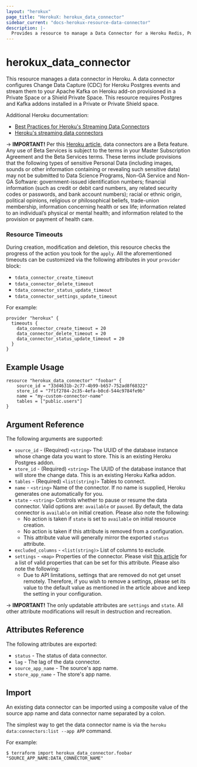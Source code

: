 ```yaml
---
layout: "herokux"
page_title: "HerokuX: herokux_data_connector"
sidebar_current: "docs-herokux-resource-data-connector"
description: |-
  Provides a resource to manage a Data Connector for a Heroku Redis, Postgres, or Kafka addon.
---
```


# herokux\_data\_connector

This resource manages a data connector in Heroku. A data connector configures Change Data Capture (CDC)
for Heroku Postgres events and stream them to your Apache Kafka on Heroku add-on provisioned in a Private Space
or a Shield Private Space. This resource requires Postgres and Kafka addons installed in a Private or Private Shield space.

Additional Heroku documentation:

- [Best Practices for Heroku's Streaming Data Connectors](https://devcenter.heroku.com/articles/best-practices-for-heroku-data-connectors)
- [Heroku's streaming data connectors](https://devcenter.heroku.com/articles/heroku-data-connectors)

-> **IMPORTANT!**
Per this [Heroku article](https://devcenter.heroku.com/articles/heroku-data-connectors), data connectors are a Beta feature.
Any use of Beta Services is subject to the terms in your Master Subscription Agreement and the Beta Services terms.
These terms include provisions that the following types of sensitive Personal Data (including images, sounds or other
information containing or revealing such sensitive data) may not be submitted to Data Science Programs, Non-GA Service
and Non-GA Software: government-issued identification numbers; financial information (such as credit or debit card numbers,
any related security codes or passwords, and bank account numbers); racial or ethnic origin, political opinions, religious
or philosophical beliefs, trade-union membership, information concerning health or sex life; information related to an individual’s
physical or mental health; and information related to the provision or payment of health care.

### Resource Timeouts
During creation, modification and deletion, this resource checks the progress of the action you took for the `apply`.
All the aforementioned timeouts can be customized via the following attributes in your `provider` block:

* `tdata_connector_create_timeout`
* `tdata_connector_delete_timeout`
* `tdata_connector_status_update_timeout`
* `tdata_connector_settings_update_timeout`

For example:

```hcl-terraform
provider "herokux" {
  timeouts {
    data_connector_create_timeout = 20
    data_connector_delete_timeout = 20
    data_connector_status_update_timeout = 20
  }
}
```

## Example Usage

```hcl-terraform
resource "herokux_data_connector" "foobar" {
	source_id = "33d4631b-2c77-4b99-b657-752ad8f68322"
	store_id = "7f1f2784-2c35-4efa-b0cd-544c9784fe9b"
	name = "my-custom-connector-name"
	tables = ["public.users"]
}
```

## Argument Reference

The following arguments are supported:

* `source_id` - (Required) `<string>` The UUID of the database instance whose change data you want to store.
This is an existing Heroku Postgres addon.
* `store_id` - (Required) `<string>` The UUID of the database instance that will store the change data.
This is an existing Heroku Kafka addon.
* `tables` - (Required) `<list(string)>` Tables to connect.
* `name` - `<string>` Name of the connector. If no name is supplied, Heroku generates one automatically for you.
* `state` - `<string>` Controls whether to pause or resume the data connector. Valid options are: `available` or `paused`.
By default, the data connector is `available` on initial creation. Please also note the following:
    * No action is taken if `state` is set to `available` on initial resource creation.
    * No action is taken if this attribute is removed from a configuration.
    * This attribute value will generally mirror the exported `status` attribute.
* `excluded_columns` - `<list(string)>` List of columns to exclude.
* `settings` - `<map>` Properties of the connector. Please visit [this article](https://devcenter.heroku.com/articles/heroku-data-connectors#update-configuration)
for a list of valid properties that can be set for this attribute. Please also note the following:
    * Due to API limitations, settings that are removed do not get unset remotely. Therefore, if you wish to remove a settings,
      please set its value to the default value as mentioned in the article above and keep the setting in your configuration.

-> **IMPORTANT!**
The only updatable attributes are `settings` and `state`. All other attribute modifications will result
in destruction and recreation.

## Attributes Reference

The following attributes are exported:

* `status` - The status of data connector.
* `lag` - The lag of the data connector.
* `source_app_name` - The source's app name.
* `store_app_name` - The store's app name.

## Import

An existing data connector can be imported using a composite value of the source app name and data connector name
separated by a colon.

The simplest way to get the data connector name is via the `heroku data:connectors:list --app APP` command.

For example:

```shell script
$ terraform import herokux_data_connector.foobar "SOURCE_APP_NAME:DATA_CONNECTOR_NAME"
```